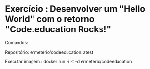 ﻿# Exercício : Desenvolver um "Hello World" com o retorno "Code.education Rocks!"

Comandos: 


  Repositório:  ermeterio/codeeducation:latest
  
  Executar imagem : docker run -i -t -d ermeterio/codeeducation

